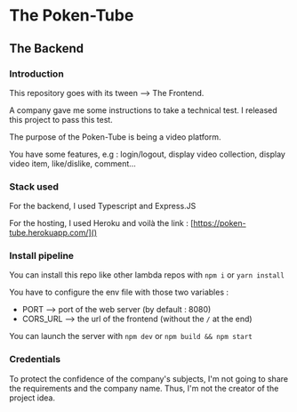 # The Poken-Tube

## The Backend

### Introduction

This repository goes with its tween --> The Frontend.

A company gave me some instructions to take a technical test. I released this project to pass this test.

The purpose of the Poken-Tube is being a video platform.

You have some features, e.g : login/logout, display video collection, display video item, like/dislike, comment...

### Stack used

For the backend, I used Typescript and Express.JS

For the hosting, I used Heroku and voilà the link : [https://poken-tube.herokuapp.com/]()

### Install pipeline

You can install this repo like other lambda repos with `npm i` or `yarn install`

You have to configure the env file with those two variables :

* PORT --> port of the web server (by default : 8080)
* CORS_URL --> the url of the frontend (without the `/` at the end)

You can launch the server with `npm dev` or `npm build && npm start`

### Credentials

To protect the confidence of the company's subjects, I'm not going to share the requirements and the company name. Thus, I'm not the creator of the project idea.
